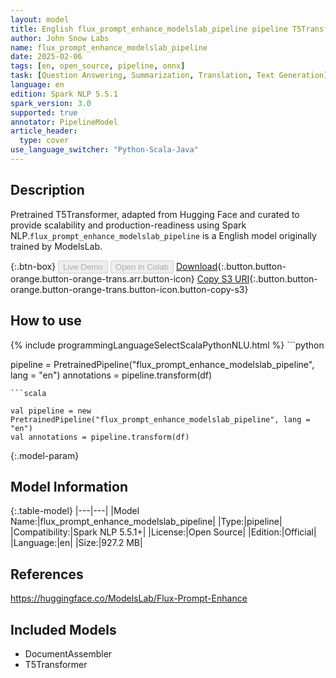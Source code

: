 ```yaml
---
layout: model
title: English flux_prompt_enhance_modelslab_pipeline pipeline T5Transformer from ModelsLab
author: John Snow Labs
name: flux_prompt_enhance_modelslab_pipeline
date: 2025-02-06
tags: [en, open_source, pipeline, onnx]
task: [Question Answering, Summarization, Translation, Text Generation]
language: en
edition: Spark NLP 5.5.1
spark_version: 3.0
supported: true
annotator: PipelineModel
article_header:
  type: cover
use_language_switcher: "Python-Scala-Java"
---
```


## Description

Pretrained T5Transformer, adapted from Hugging Face and curated to provide scalability and production-readiness using Spark NLP.`flux_prompt_enhance_modelslab_pipeline` is a English model originally trained by ModelsLab.

{:.btn-box}
<button class="button button-orange" disabled>Live Demo</button>
<button class="button button-orange" disabled>Open in Colab</button>
[Download](https://s3.amazonaws.com/auxdata.johnsnowlabs.com/public/models/flux_prompt_enhance_modelslab_pipeline_en_5.5.1_3.0_1738805939841.zip){:.button.button-orange.button-orange-trans.arr.button-icon}
[Copy S3 URI](s3://auxdata.johnsnowlabs.com/public/models/flux_prompt_enhance_modelslab_pipeline_en_5.5.1_3.0_1738805939841.zip){:.button.button-orange.button-orange-trans.button-icon.button-copy-s3}

## How to use



<div class="tabs-box" markdown="1">
{% include programmingLanguageSelectScalaPythonNLU.html %}
```python

pipeline = PretrainedPipeline("flux_prompt_enhance_modelslab_pipeline", lang = "en")
annotations =  pipeline.transform(df)   

```
```scala

val pipeline = new PretrainedPipeline("flux_prompt_enhance_modelslab_pipeline", lang = "en")
val annotations = pipeline.transform(df)

```
</div>

{:.model-param}
## Model Information

{:.table-model}
|---|---|
|Model Name:|flux_prompt_enhance_modelslab_pipeline|
|Type:|pipeline|
|Compatibility:|Spark NLP 5.5.1+|
|License:|Open Source|
|Edition:|Official|
|Language:|en|
|Size:|927.2 MB|

## References

https://huggingface.co/ModelsLab/Flux-Prompt-Enhance

## Included Models

- DocumentAssembler
- T5Transformer